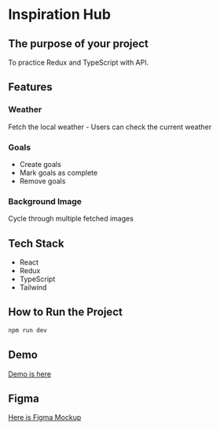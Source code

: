 # Inspiration Hub

## The purpose of your project

To practice Redux and TypeScript with API.

## Features

### Weather

Fetch the local weather - Users can check the current weather

### Goals

- Create goals
- Mark goals as complete
- Remove goals

### Background Image

Cycle through multiple fetched images

## Tech Stack

- React
- Redux
- TypeScript
- Tailwind

## How to Run the Project

```bash
npm run dev
```

## Demo

[Demo is here](https://inspiration-hub-three.vercel.app)

## Figma

[Here is Figma Mockup](https://www.figma.com/design/FqOIghC8xOQT7G79WiBtGy/Inspiration-Hub?node-id=0-1&t=00c2HsxzJtL8hbx5-1)

